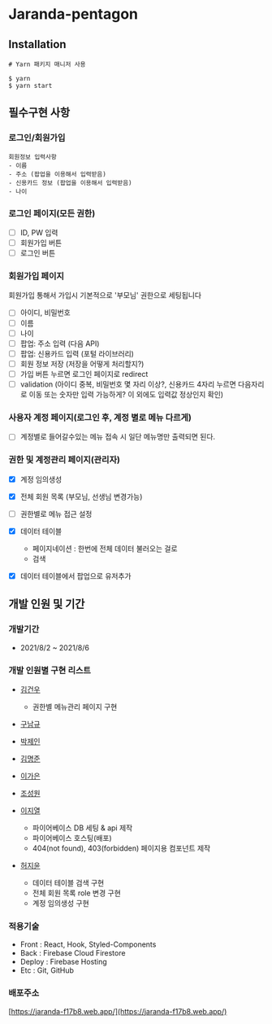 # Jaranda-pentagon

## Installation

```
# Yarn 패키지 매니저 사용

$ yarn
$ yarn start
```

## 필수구현 사항

### 로그인/회원가입

```
회원정보 입력사항
- 이름
- 주소 (팝업을 이용해서 입력받음)
- 신용카드 정보 (팝업을 이용해서 입력받음)
- 나이
```

### 로그인 페이지(모든 권한)

- [ ] ID, PW 입력
- [ ] 회원가입 버튼
- [ ] 로그인 버튼

### 회원가입 페이지 
회원가입 통해서 가입시 기본적으로 '부모님' 권한으로 세팅됩니다

- [ ] 아이디, 비밀번호
- [ ] 이름
- [ ] 나이
- [ ] 팝업: 주소 입력 (다음 API)
- [ ] 팝업: 신용카드 입력 (포털 라이브러리)
- [ ] 회원 정보 저장 (저장을 어떻게 처리할지?)
- [ ] 가입 버튼 누르면 로그인 페이지로 redirect
- [ ] validation (아이디 중복, 비밀번호 몇 자리 이상?, 신용카드 4자리 누르면 다음자리로 이동 또는 숫자만 입력 가능하게? 이 외에도 입력값 정상인지 확인)

### 사용자 계정 페이지(로그인 후, 계정 별로 메뉴 다르게)

- [ ] 계정별로 들어갈수있는 메뉴 접속 시 일단 메뉴명만 출력되면 된다.

### 권한 및 계정관리 페이지(관리자)

- [x] 계정 임의생성
- [x] 전체 회원 목록 (부모님, 선생님 변경가능)
- [ ] 권한별로 메뉴 접근 설정
- [x] 데이터 테이블
  - 페이지네이션 : 한번에 전체 데이터 불러오는 걸로
  - 검색
- [x] 데이터 테이블에서 팝업으로 유저추가


## 개발 인원 및 기간

### 개발기간

- 2021/8/2 ~ 2021/8/6

### 개발 인원별 구현 리스트

- [김건우](https://github.com/kim-gunwoo)

  - 권한별 메뉴관리 페이지 구현

- [구남규](https://github.com/nain93)

- [박제인](https://github.com/pjainxido)

- [김명준](https://github.com/JOHNKIM-KK)

- [이가은](https://github.com/salybu)

- [조성원](https://github.com/JSWww)

- [이지열](https://github.com/highspirit7)
  - 파이어베이스 DB 세팅 & api 제작
  - 파이어베이스 호스팅(배포)
  - 404(not found), 403(forbidden) 페이지용 컴포넌트 제작
- [허지윤](https://github.com/jiyoon1156)
  - 데이터 테이블 검색 구현
  - 전체 회원 목록 role 변경 구현
  - 계정 임의생성 구현

### 적용기술

- Front : React, Hook, Styled-Components
- Back : Firebase Cloud Firestore
- Deploy : Firebase Hosting
- Etc : Git, GitHub


### 배포주소
[https://jaranda-f17b8.web.app/](https://jaranda-f17b8.web.app/)